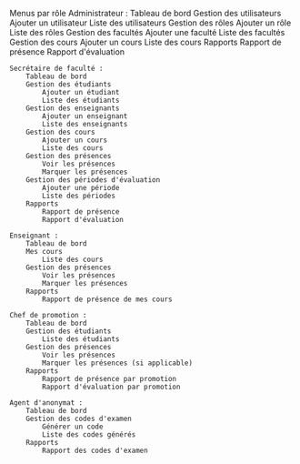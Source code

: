 Menus par rôle
    Administrateur :
        Tableau de bord
        Gestion des utilisateurs
            Ajouter un utilisateur
            Liste des utilisateurs
        Gestion des rôles
            Ajouter un rôle
            Liste des rôles
        Gestion des facultés
            Ajouter une faculté
            Liste des facultés
        Gestion des cours
            Ajouter un cours
            Liste des cours
        Rapports
            Rapport de présence
            Rapport d'évaluation

    Secrétaire de faculté :
        Tableau de bord
        Gestion des étudiants
            Ajouter un étudiant
            Liste des étudiants
        Gestion des enseignants
            Ajouter un enseignant
            Liste des enseignants
        Gestion des cours
            Ajouter un cours
            Liste des cours
        Gestion des présences
            Voir les présences
            Marquer les présences
        Gestion des périodes d'évaluation
            Ajouter une période
            Liste des périodes
        Rapports
            Rapport de présence
            Rapport d'évaluation

    Enseignant :
        Tableau de bord
        Mes cours
            Liste des cours
        Gestion des présences
            Voir les présences
            Marquer les présences
        Rapports
            Rapport de présence de mes cours

    Chef de promotion :
        Tableau de bord
        Gestion des étudiants
            Liste des étudiants
        Gestion des présences
            Voir les présences
            Marquer les présences (si applicable)
        Rapports
            Rapport de présence par promotion
            Rapport d'évaluation par promotion

    Agent d'anonymat :
        Tableau de bord
        Gestion des codes d'examen
            Générer un code
            Liste des codes générés
        Rapports
            Rapport des codes d'examen


